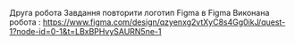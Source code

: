 Друга робота 
Завдання повторити логотип Figma в Figma
Виконана робота : https://www.figma.com/design/qzyenxg2vtXyC8s4Gg0ikJ/quest-1?node-id=0-1&t=LBxBPHvySAURN5ne-1
